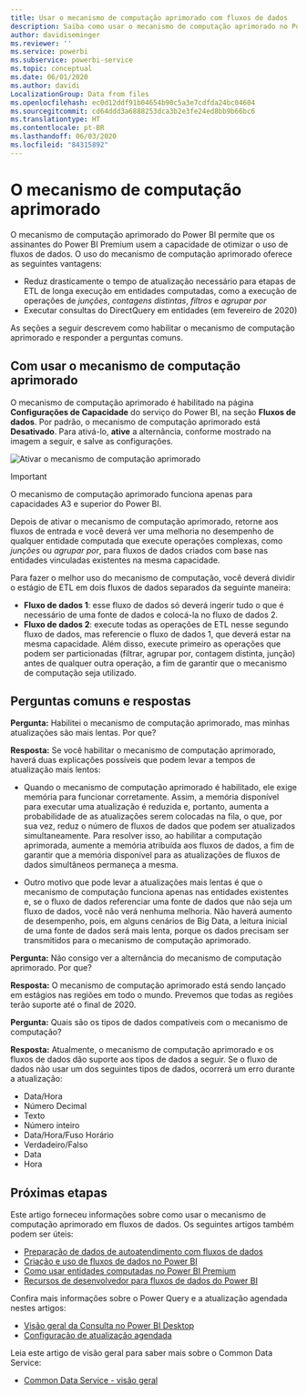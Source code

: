 ```yaml
---
title: Usar o mecanismo de computação aprimorado com fluxos de dados
description: Saiba como usar o mecanismo de computação aprimorado no Power BI Premium com fluxos de dados
author: davidiseminger
ms.reviewer: ''
ms.service: powerbi
ms.subservice: powerbi-service
ms.topic: conceptual
ms.date: 06/01/2020
ms.author: davidi
LocalizationGroup: Data from files
ms.openlocfilehash: ec0d12ddf91b04654b90c5a3e7cdfda24bc04604
ms.sourcegitcommit: cd64ddd3a6888253dca3b2e3fe24ed8bb9b66bc6
ms.translationtype: HT
ms.contentlocale: pt-BR
ms.lasthandoff: 06/03/2020
ms.locfileid: "84315892"
---
```

# <a name="the-enhanced-compute-engine"></a>O mecanismo de computação aprimorado

O mecanismo de computação aprimorado do Power BI permite que os assinantes do Power BI Premium usem a capacidade de otimizar o uso de fluxos de dados. O uso do mecanismo de computação aprimorado oferece as seguintes vantagens:

* Reduz drasticamente o tempo de atualização necessário para etapas de ETL de longa execução em entidades computadas, como a execução de operações de *junções*, *contagens distintas*, *filtros* e *agrupar por*
* Executar consultas do DirectQuery em entidades (em fevereiro de 2020)

As seções a seguir descrevem como habilitar o mecanismo de computação aprimorado e responder a perguntas comuns.


## <a name="using-the-enhanced-compute-engine"></a>Com usar o mecanismo de computação aprimorado

O mecanismo de computação aprimorado é habilitado na página **Configurações de Capacidade** do serviço do Power BI, na seção **Fluxos de dados**. Por padrão, o mecanismo de computação aprimorado está **Desativado**. Para ativá-lo, **ative** a alternância, conforme mostrado na imagem a seguir, e salve as configurações. 

![Ativar o mecanismo de computação aprimorado](media/service-dataflows-enhanced-compute-engine/enhanced-compute-engine-01.png)

> [!IMPORTANT]
> O mecanismo de computação aprimorado funciona apenas para capacidades A3 e superior do Power BI.

Depois de ativar o mecanismo de computação aprimorado, retorne aos fluxos de entrada e você deverá ver uma melhoria no desempenho de qualquer entidade computada que execute operações complexas, como *junções* ou *agrupar por*, para fluxos de dados criados com base nas entidades vinculadas existentes na mesma capacidade. 

Para fazer o melhor uso do mecanismo de computação, você deverá dividir o estágio de ETL em dois fluxos de dados separados da seguinte maneira:

* **Fluxo de dados 1**: esse fluxo de dados só deverá ingerir tudo o que é necessário de uma fonte de dados e colocá-la no fluxo de dados 2.
* **Fluxo de dados 2**: execute todas as operações de ETL nesse segundo fluxo de dados, mas referencie o fluxo de dados 1, que deverá estar na mesma capacidade. Além disso, execute primeiro as operações que podem ser particionadas (filtrar, agrupar por, contagem distinta, junção) antes de qualquer outra operação, a fim de garantir que o mecanismo de computação seja utilizado.

## <a name="common-questions-and-answers"></a>Perguntas comuns e respostas

**Pergunta:** Habilitei o mecanismo de computação aprimorado, mas minhas atualizações são mais lentas. Por que?

**Resposta:** Se você habilitar o mecanismo de computação aprimorado, haverá duas explicações possíveis que podem levar a tempos de atualização mais lentos:

 - Quando o mecanismo de computação aprimorado é habilitado, ele exige memória para funcionar corretamente. Assim, a memória disponível para executar uma atualização é reduzida e, portanto, aumenta a probabilidade de as atualizações serem colocadas na fila, o que, por sua vez, reduz o número de fluxos de dados que podem ser atualizados simultaneamente. Para resolver isso, ao habilitar a computação aprimorada, aumente a memória atribuída aos fluxos de dados, a fim de garantir que a memória disponível para as atualizações de fluxos de dados simultâneos permaneça a mesma.

 - Outro motivo que pode levar a atualizações mais lentas é que o mecanismo de computação funciona apenas nas entidades existentes e, se o fluxo de dados referenciar uma fonte de dados que não seja um fluxo de dados, você não verá nenhuma melhoria. Não haverá aumento de desempenho, pois, em alguns cenários de Big Data, a leitura inicial de uma fonte de dados será mais lenta, porque os dados precisam ser transmitidos para o mecanismo de computação aprimorado.  

**Pergunta:** Não consigo ver a alternância do mecanismo de computação aprimorado. Por que?

**Resposta:** O mecanismo de computação aprimorado está sendo lançado em estágios nas regiões em todo o mundo. Prevemos que todas as regiões terão suporte até o final de 2020.

**Pergunta:** Quais são os tipos de dados compatíveis com o mecanismo de computação?

**Resposta:** Atualmente, o mecanismo de computação aprimorado e os fluxos de dados dão suporte aos tipos de dados a seguir. Se o fluxo de dados não usar um dos seguintes tipos de dados, ocorrerá um erro durante a atualização:

* Data/Hora
* Número Decimal
* Texto
* Número inteiro
* Data/Hora/Fuso Horário
* Verdadeiro/Falso
* Data
* Hora

## <a name="next-steps"></a>Próximas etapas

Este artigo forneceu informações sobre como usar o mecanismo de computação aprimorado em fluxos de dados. Os seguintes artigos também podem ser úteis:

* [Preparação de dados de autoatendimento com fluxos de dados](service-dataflows-overview.md)
* [Criação e uso de fluxos de dados no Power BI](service-dataflows-create-use.md)
* [Como usar entidades computadas no Power BI Premium](service-dataflows-computed-entities-premium.md)
* [Recursos de desenvolvedor para fluxos de dados do Power BI](service-dataflows-developer-resources.md)

Confira mais informações sobre o Power Query e a atualização agendada nestes artigos:
* [Visão geral da Consulta no Power BI Desktop](desktop-query-overview.md)
* [Configuração de atualização agendada](../connect-data/refresh-scheduled-refresh.md)

Leia este artigo de visão geral para saber mais sobre o Common Data Service:
* [Common Data Service - visão geral ](https://docs.microsoft.com/powerapps/common-data-model/overview)
